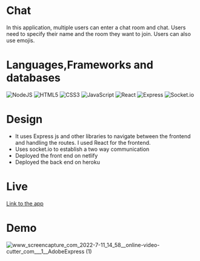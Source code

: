 
# Chat

In this application, multiple users can enter a chat room and chat. 
Users need to specify their name and the room they want to join. Users can also use emojis.

# Languages,Frameworks and databases
![NodeJS](https://img.shields.io/badge/node.js-6DA55F?style=for-the-badge&logo=node.js&logoColor=white)
![HTML5](https://img.shields.io/badge/html5-%23E34F26.svg?style=for-the-badge&logo=html5&logoColor=white)
![CSS3](https://img.shields.io/badge/css3-%231572B6.svg?style=for-the-badge&logo=css3&logoColor=white)
![JavaScript](https://img.shields.io/badge/javascript-%23323330.svg?style=for-the-badge&logo=javascript&logoColor=%23F7DF1E)
![React](https://img.shields.io/badge/React-20232A?style=for-the-badge&logo=react&logoColor=61DAFB)
![Express](https://img.shields.io/badge/Express.js-000000?style=for-the-badge&logo=express&logoColor=white)
![Socket.io](https://img.shields.io/badge/Socket.io-010101?&style=for-the-badge&logo=Socket.io&logoColor=white)

# Design

- It uses Express js and other libraries to navigate between the frontend and handling the routes. I used React for the frontend.
- Uses socket.io to establish a two way communication
- Deployed the front end on netlify
- Deployed the back end on heroku

# Live 
[Link to the app](https://papaya-eclair-39d0b9.netlify.app/)

# Demo
![www_screencapture_com_2022-7-11_14_58__online-video-cutter_com___1__AdobeExpress (1)](https://user-images.githubusercontent.com/50099232/178200311-d812c951-891a-4b95-8c72-1b7e910e121e.gif)


